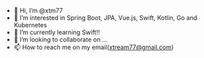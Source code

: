 - 👋 Hi, I’m @xtm77
- 👀 I’m interested in Spring Boot, JPA, Vue.js, Swift, Kotlin, Go and Kubernetes
- 🌱 I’m currently learning Swift!!
- 💞️ I’m looking to collaborate on ...
- 📫 How to reach me on my email(xtream77@gmail.com)
